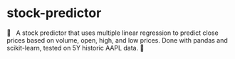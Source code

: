 # stock-predictor
💸  &nbsp; A stock predictor that uses multiple linear regression to predict close prices based on volume, open, high, and low prices. 
Done with pandas and scikit-learn, tested on 5Y historic AAPL data. 💸 
